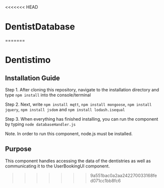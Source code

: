 <<<<<<< HEAD
# DentistDatabase
=======
# Dentistimo

## Installation Guide
Step 1. After cloning this repository, navigate to the installation directory and type `npm install` into the console/terminal

Step 2. Next, write `npm install mqtt`, `npm install mongoose`, `npm install jquery`, `npm install jsdom` and `npm install lodash.isequal`

Step 3. When everything has finished installing, you can run the component by typing `node databaseHandler.js`

Note. In order to run this component, node.js must be installed.

## Purpose
This component handles accessing the data of the dentistries as well as communicating it to the UserBookingUI component. 
>>>>>>> 9a551bac0a2aa242270033168fed071cc1bb8fc6
